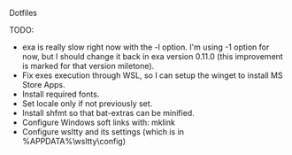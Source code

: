 Dotfiles

TODO:

- exa is really slow right now with the -l option. I'm using -1 option for now, but I should change it back in exa version 0.11.0 (this improvement is marked for that version miletone).
- Fix exes execution through WSL, so I can setup the winget to install MS Store Apps.
- Install required fonts.
- Set locale only if not previously set.
- Install shfmt so that bat-extras can be minified.
- Configure Windows soft links with: mklink <LINK> <TARGET>
- Configure wsltty and its settings (which is in %APPDATA%\wsltty\config)
